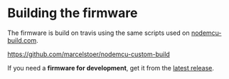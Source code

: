 # Building the firmware

The firmware is build on travis using the same scripts used on [nodemcu-build.com](https://nodemcu-build.com/).

https://github.com/marcelstoer/nodemcu-custom-build

If you need a **firmware for development**, get it from the [latest release](https://github.com/wifi-tally/wifi-tally/releases).
